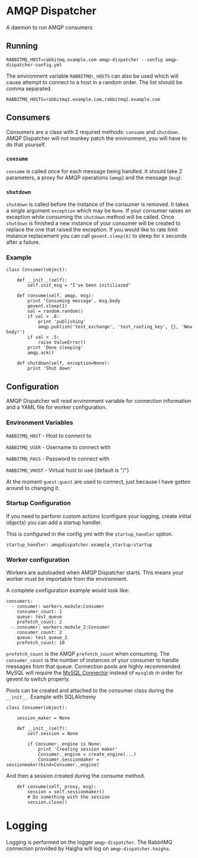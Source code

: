 # AMQP Dispatcher

A daemon to run AMQP consumers


## Running

    RABBITMQ_HOST=rabbitmq.example.com amqp-dispatcher --config amqp-dispatcher-config.yml

The environment variable `RABBITMQ\_HOSTS` can also be used which will cause
attempt to connect to a host in a random order. The list should be comma separated.

    RABBITMQ_HOSTS=rabbitmq1.example.com,rabbitmq2.example.com

## Consumers

Consumers are a class with 2 required methods: `consume` and `shutdown`. AMQP
Dispatcher will not monkey patch the environment, you will have to do that
yourself.

### `consume`

`consume` is called once for each message being handled. It should take 2
parameters, a proxy for AMQP operations (`amqp`) and the message (`msg`).


### `shutdown`

`shutdown` is called before the instance of the consumer is removed. It takes a
single argument `exception` which may be `None`. If your consumer raises an
exception while consuming the `shutdown` method will be called. Once `shutdown`
is finished a new instance of your consumer will be created to replace the one
that raised the exception. If you would like to rate limit instance replacement
you can call `gevent.sleep(X)` to sleep for `X` seconds after a failure.


### Example

    class Consumer(object):

        def __init__(self):
            self.init_msg = "I've been initiliazed"

        def consume(self, amqp, msg):
            print 'Consuming message', msg.body
            gevent.sleep(1)
            val = random.random()
            if val > .8:
                print 'publishing'
                amqp.publish('test_exchange', 'test_routing_key', {}, 'New body!')
            if val < .5:
                raise ValueError()
            print 'Done sleeping'
            amqp.ack()

        def shutdown(self, exception=None):
            print 'Shut down'


## Configuration

AMQP Dispatcher will read environment variable for connection information and a
YAML file for worker configuration.

### Environment Variables

`RABBITMQ_HOST` - Host to connect to

`RABBITMQ_USER` - Username to connect with

`RABBITMQ_PASS` - Password to connect with

`RABBITMQ_VHOST` - Virtual host to use (default is "/")

At the moment `guest:guest` are used to connect, just because I have gotten around to changing it.

### Startup Configuration

If you need to perform custom actions (configure your logging, create initial objects) you can add a startup handler.

This is configured in the config yml with the `startup_handler` option.

    startup_handler: amqpdispatcher.example_startup:startup

### Worker configuration

Workers are autoloaded when AMQP Dispatcher starts. This means your worker must
be importable from the environment.

A complete configuration example would look like:

    consumers:
      - consumer: workers.module:Consumer
        consumer_count: 1
        queue: test_queue
        prefetch_count: 2
      - consumer: workers.module_2:Consumer
        consumer_count: 2
        queue: test_queue_2
        prefetch_count: 10


`prefetch_count` is the AMQP `prefetch_count` when consuming. The
`consumer_count` is the number of instances of your consumer to handle messages
from that queue.  Connection pools are highly recommended.
MySQL will require the [MySQL
Connector](http://pypi.python.org/pypi/mysql-connector-python) instead of
`mysqldb` in order for gevent to switch properly.

Pools can be created and attached to the consumer class during the `__init__`. Example with SQLAlchemy

    class Consumer(object):

        session_maker = None

        def __init__(self):
            self.session = None

            if Consumer._engine is None:
                print 'Creating session maker'
                Consumer._engine = create_engine(...)
                Consumer.sessionmaker = sessionmaker(bind=Consumer._engine)

And then a session created during the consume method.

        def consume(self, proxy, msg):
            session = self.sessionmaker()
            # Do something with the session
            session.close()

# Logging

Logging is performed on the logger `amqp-dispatcher`. The RabbitMQ connection
provided by Haigha will log on `amqp-dispatcher.haigha`.
